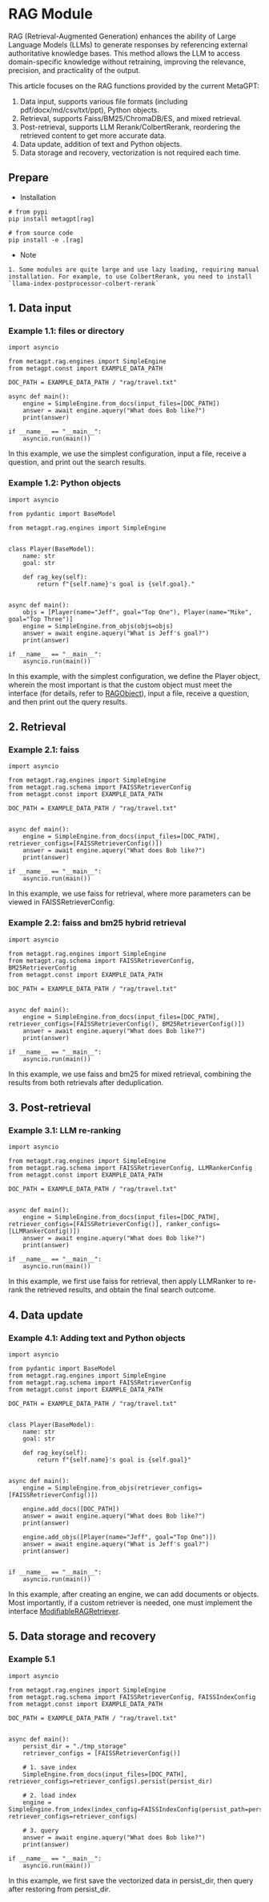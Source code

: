 # RAG Module
RAG (Retrieval-Augmented Generation) enhances the ability of Large Language Models (LLMs) to generate responses by referencing external authoritative knowledge bases. This method allows the LLM to access domain-specific knowledge without retraining, improving the relevance, precision, and practicality of the output.

This article focuses on the RAG functions provided by the current MetaGPT:
1. Data input, supports various file formats (including pdf/docx/md/csv/txt/ppt), Python objects.
2. Retrieval, supports Faiss/BM25/ChromaDB/ES, and mixed retrieval.
3. Post-retrieval, supports LLM Rerank/ColbertRerank, reordering the retrieved content to get more accurate data.
4. Data update, addition of text and Python objects.
5. Data storage and recovery, vectorization is not required each time.

## Prepare
- Installation
```
# from pypi
pip install metagpt[rag]
```
```
# from source code
pip install -e .[rag]
```

- Note
```
1. Some modules are quite large and use lazy loading, requiring manual installation. For example, to use ColbertRerank, you need to install `llama-index-postprocessor-colbert-rerank`
```

## 1. Data input
### Example 1.1: files or directory
```
import asyncio

from metagpt.rag.engines import SimpleEngine
from metagpt.const import EXAMPLE_DATA_PATH

DOC_PATH = EXAMPLE_DATA_PATH / "rag/travel.txt"

async def main():
    engine = SimpleEngine.from_docs(input_files=[DOC_PATH])
    answer = await engine.aquery("What does Bob like?")
    print(answer)

if __name__ == "__main__":
    asyncio.run(main())

```
In this example, we use the simplest configuration, input a file, receive a question, and print out the search results.

### Example 1.2: Python objects
```
import asyncio

from pydantic import BaseModel

from metagpt.rag.engines import SimpleEngine


class Player(BaseModel):
    name: str
    goal: str

    def rag_key(self):
        return f"{self.name}'s goal is {self.goal}."


async def main():
    objs = [Player(name="Jeff", goal="Top One"), Player(name="Mike", goal="Top Three")]
    engine = SimpleEngine.from_objs(objs=objs)
    answer = await engine.aquery("What is Jeff's goal?")
    print(answer)

if __name__ == "__main__":
    asyncio.run(main())
```
In this example, with the simplest configuration, we define the Player object, wherein the most important is that the custom object must meet the interface (for details, refer to [RAGObject](https://github.com/geekan/MetaGPT/blob/main/metagpt/rag/interface.py)), input a file, receive a question, and then print out the query results.

## 2. Retrieval
### Example 2.1: faiss
```
import asyncio

from metagpt.rag.engines import SimpleEngine
from metagpt.rag.schema import FAISSRetrieverConfig
from metagpt.const import EXAMPLE_DATA_PATH

DOC_PATH = EXAMPLE_DATA_PATH / "rag/travel.txt"


async def main():
    engine = SimpleEngine.from_docs(input_files=[DOC_PATH], retriever_configs=[FAISSRetrieverConfig()])
    answer = await engine.aquery("What does Bob like?")
    print(answer)

if __name__ == "__main__":
    asyncio.run(main())
```
In this example, we use faiss for retrieval, where more parameters can be viewed in FAISSRetrieverConfig.
### Example 2.2: faiss and bm25 hybrid retrieval
```
import asyncio

from metagpt.rag.engines import SimpleEngine
from metagpt.rag.schema import FAISSRetrieverConfig, BM25RetrieverConfig
from metagpt.const import EXAMPLE_DATA_PATH

DOC_PATH = EXAMPLE_DATA_PATH / "rag/travel.txt"


async def main():
    engine = SimpleEngine.from_docs(input_files=[DOC_PATH], retriever_configs=[FAISSRetrieverConfig(), BM25RetrieverConfig()])
    answer = await engine.aquery("What does Bob like?")
    print(answer)

if __name__ == "__main__":
    asyncio.run(main())
```
In this example, we use faiss and bm25 for mixed retrieval, combining the results from both retrievals after deduplication.
## 3. Post-retrieval
### Example 3.1: LLM re-ranking
```
import asyncio

from metagpt.rag.engines import SimpleEngine
from metagpt.rag.schema import FAISSRetrieverConfig, LLMRankerConfig
from metagpt.const import EXAMPLE_DATA_PATH

DOC_PATH = EXAMPLE_DATA_PATH / "rag/travel.txt"


async def main():
    engine = SimpleEngine.from_docs(input_files=[DOC_PATH], retriever_configs=[FAISSRetrieverConfig()], ranker_configs=[LLMRankerConfig()])
    answer = await engine.aquery("What does Bob like?")
    print(answer)

if __name__ == "__main__":
    asyncio.run(main())
```
In this example, we first use faiss for retrieval, then apply LLMRanker to re-rank the retrieved results, and obtain the final search outcome. 
## 4. Data update
### Example 4.1: Adding text and Python objects
```
import asyncio

from pydantic import BaseModel
from metagpt.rag.engines import SimpleEngine
from metagpt.rag.schema import FAISSRetrieverConfig
from metagpt.const import EXAMPLE_DATA_PATH

DOC_PATH = EXAMPLE_DATA_PATH / "rag/travel.txt"


class Player(BaseModel):
    name: str
    goal: str

    def rag_key(self):
        return f"{self.name}'s goal is {self.goal}"


async def main():
    engine = SimpleEngine.from_objs(retriever_configs=[FAISSRetrieverConfig()])

    engine.add_docs([DOC_PATH])
    answer = await engine.aquery("What does Bob like?")
    print(answer)

    engine.add_objs([Player(name="Jeff", goal="Top One")])
    answer = await engine.aquery("What is Jeff's goal?")
    print(answer)


if __name__ == "__main__":
    asyncio.run(main())
```

In this example, after creating an engine, we can add documents or objects. Most importantly, if a custom retriever is needed, one must implement the interface [ModifiableRAGRetriever](https://github.com/geekan/MetaGPT/blob/main/metagpt/rag/retrievers/base.py).
## 5. Data storage and recovery
### Example 5.1
```
import asyncio

from metagpt.rag.engines import SimpleEngine
from metagpt.rag.schema import FAISSRetrieverConfig, FAISSIndexConfig
from metagpt.const import EXAMPLE_DATA_PATH

DOC_PATH = EXAMPLE_DATA_PATH / "rag/travel.txt"


async def main():
    persist_dir = "./tmp_storage"
    retriever_configs = [FAISSRetrieverConfig()]
    
    # 1. save index
    SimpleEngine.from_docs(input_files=[DOC_PATH], retriever_configs=retriever_configs).persist(persist_dir)

    # 2. load index
    engine = SimpleEngine.from_index(index_config=FAISSIndexConfig(persist_path=persist_dir), retriever_configs=retriever_configs)
    
    # 3. query
    answer = await engine.aquery("What does Bob like?")
    print(answer)

if __name__ == "__main__":
    asyncio.run(main())
```
In this example, we first save the vectorized data in persist_dir, then query after restoring from persist_dir.
